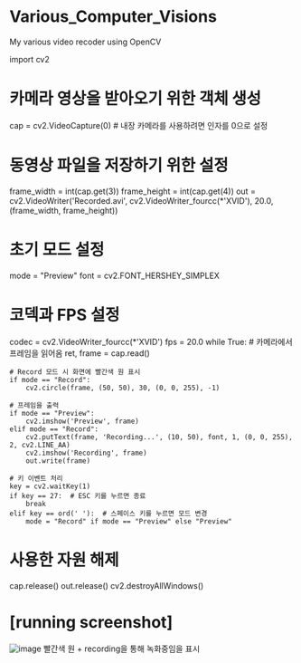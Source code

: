 # Various_Computer_Visions
My various video recoder using OpenCV


import cv2

# 카메라 영상을 받아오기 위한 객체 생성
cap = cv2.VideoCapture(0)  # 내장 카메라를 사용하려면 인자를 0으로 설정

# 동영상 파일을 저장하기 위한 설정
frame_width = int(cap.get(3))
frame_height = int(cap.get(4))
out = cv2.VideoWriter('Recorded.avi', cv2.VideoWriter_fourcc(*'XVID'), 20.0, (frame_width, frame_height))

# 초기 모드 설정
mode = "Preview"
font = cv2.FONT_HERSHEY_SIMPLEX

# 코덱과 FPS 설정
codec = cv2.VideoWriter_fourcc(*'XVID')
fps = 20.0
while True:
    # 카메라에서 프레임을 읽어옴
    ret, frame = cap.read()

    # Record 모드 시 화면에 빨간색 원 표시
    if mode == "Record":
        cv2.circle(frame, (50, 50), 30, (0, 0, 255), -1)

    # 프레임을 출력
    if mode == "Preview":
        cv2.imshow('Preview', frame)
    elif mode == "Record":
        cv2.putText(frame, 'Recording...', (10, 50), font, 1, (0, 0, 255), 2, cv2.LINE_AA)
        cv2.imshow('Recording', frame)
        out.write(frame)

    # 키 이벤트 처리
    key = cv2.waitKey(1)
    if key == 27:  # ESC 키를 누르면 종료
        break
    elif key == ord(' '):  # 스페이스 키를 누르면 모드 변경
        mode = "Record" if mode == "Preview" else "Preview"

# 사용한 자원 해제
cap.release()
out.release()
cv2.destroyAllWindows()

# [running screenshot]

![image](https://github.com/kohjun/Various_Computer_Visions/assets/82298792/ea8f6a67-c74b-4782-a9d2-e108b1eb0dff)
빨간색 원 + recording을 통해 녹화중임을 표시
